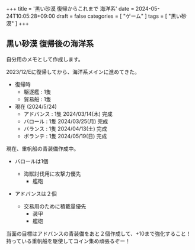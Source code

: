 +++
title = '黒い砂漠 復帰からこれまで 海洋系'
date = 2024-05-24T10:05:28+09:00
draft = false 
categories = [ "ゲーム" ]
tags = [ "黒い砂漠" ]
+++

## 黒い砂漠 復帰後の海洋系

自分用のメモとして作成します。

2023/12/Eに復帰してから、海洋系メインに進めてきた。

- 復帰時
  - 駆逐艦 : 1隻
  - 貿易船 : 1隻
- 現在 (2024/5/24)
  - アドバンス : 1隻 2024/03/14(木) 完成
  - バロール : 1隻 2024/03/25(月) 完成
  - バランス : 1隻 2024/04/13(土) 完成
  - ボランテ : 1隻 2024/05/19(日) 完成

現在、重帆船の青装備作成中。

- バロールは1個
  - 海獣討伐用に攻撃力優先
    - 艦砲

- アドバンスは２個
  - 交易用のために積載量優先
    - 装甲
    - 艦砲

当面の目標はアドバンスの青装備をあと２個作成して、+10まで強化すること！  
持っている重帆船を駆使してコイン集め頑張るぞー！
